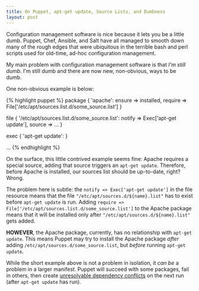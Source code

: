 ```yaml
---
title: On Puppet, apt-get update, Source Lists, and Dumbness
layout: post
---
```


Configuration management software is nice because it lets you be a little dumb.
Puppet, Chef, Ansible, and Salt have all managed to smooth down many of the
rough edges that were ubiquitous in the terrible bash and perl
scripts used for old-time, ad-hoc configuration management.

My main problem with configuration management software is that _I'm still dumb_.
I'm still dumb and there are now new, non-obvious, ways to be dumb.

One non-obvious example is below:

{% highlight puppet %}
package { 'apache':
    ensure  => installed,
    require => File['/etc/apt/sources.list.d/some_source.list']
}

file { '/etc/apt/sources.list.d/some_source.list':
    notify => Exec['apt-get update'],
    source => ...
}

exec { 'apt-get update': }

...
{% endhighlight %}

On the surface, this little contrived example seems fine: Apache requires a
special source, adding that source triggers an `apt-get update`. Therefore, before
Apache is installed, our sources list should be up-to-date, right? Wrong.

The problem here is subtle: the `notify => Exec['apt-get update']`
in the file resource means that the file `"/etc/apt/sources.d/${name}.list"` has to
exist before `apt-get update` is run. Adding
`require => File['/etc/apt/sources.list.d/some_source.list']`
to the Apache package means that it will be installed only after `"/etc/apt/sources.d/${name}.list"`
gets added.

**HOWEVER**, the Apache package, currently, has no relationship with `apt-get update`.
This means Puppet may try to install the Apache package _after_ adding
`/etc/apt/sources.d/some_source.list`, but _before_ running `apt-get update`.

While the short example above is not a problem in isolation, it _can be_ a
problem in a larger manifest. Puppet will succeed with some packages, fail in others, then
create [unresolvable dependency conflicts](http://en.wikipedia.org/wiki/Dependency_hell)
on the next run (after `apt-get update` has run).
